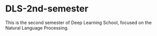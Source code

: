 ﻿# DLS-2nd-semester

This is the second semester of Deep Learning School, focused on the Natural Language Processing.
